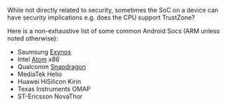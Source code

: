 While not directly related to security, sometimes the SoC on a device can have security implications e.g. does the CPU support TrustZone?

Here is a non-exhaustive list of some common Android Socs (ARM unless noted otherwise):

- Saumsung [Exynos](https://en.wikipedia.org/wiki/Exynos)
- Intel [Atom](https://en.wikipedia.org/wiki/Atom_(system_on_chip)) _x86_
- Qualcomm [Snapdragon](https://en.wikipedia.org/wiki/Qualcomm_Snapdragon)
- MediaTek Helio
- Huawei HiSilicon Kirin
- Texas Instruments OMAP
- ST-Ericsson NovaThor
